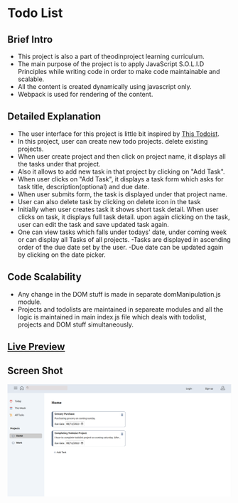 # Todo List

## Brief Intro

-    This project is also a part of theodinproject learning curriculum.
-    The main purpose of the project is to apply JavaScript S.O.L.I.D Principles while writing code in order to make code maintainable and scalable.
- All the content is created dynamically using javascript only.
- Webpack is used for rendering of the content.

## Detailed Explanation

-    The user interface for this project is little bit inspired by [This Todoist](https://todoist.com/app/today).
-    In this project, user can create new todo projects. delete existing projects.
-    When user create project and then click on project name, it displays all the tasks under that project.
-    Also it allows to add new task in that project by clicking on "Add Task".
-    When user clicks on "Add Task", it displays a task form which asks for task title, description(optional) and due date.
-    When user submits form, the task is displayed under that project name.
-    User can also delete task by clicking on delete icon in the task
-    Initially when user creates task it shows short task detail. When user clicks on task, it displays full task detail. upon again clicking on the task, user can edit the task and save updated task again.
-    One can view tasks which falls under todays' date, under coming week or can display all Tasks of all projects.
     -Tasks are displayed in ascending order of the due date set by the user.
     -Due date can be updated again by clicking on the date picker.

## Code Scalability

-    Any change in the DOM stuff is made in separate domManipulation.js module.
-    Projects and todolists are maintained in separeate modules and all the logic is maintained in main index.js file which deals with todolist, projects and DOM stuff simultaneously.

## [Live Preview](https://full-stackninja.github.io/todo-list/)

## Screen Shot

<img src="./Screenshot from 2023-08-08 15-59-01.png">
